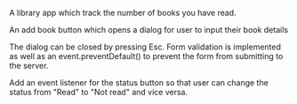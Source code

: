 A library app which track the number of books you have read. 

<p>An add book button which opens a dialog for user to input their book details</p>

<p> The dialog can be closed by pressing Esc. Form validation is implemented as well as an event.preventDefault() to prevent the form from submitting to the server. </p>

<p>Add an event listener for the status button so that user can change the status from "Read" to "Not read" and vice versa. </p>